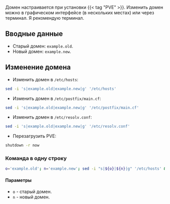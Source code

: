 Домен настраивается при установки {{< tag "PVE" >}}. Изменить домен можно в графическом интерфейсе (в нескольких местах) или через терминал. Я рекомендую терминал.

## Вводные данные

- Старый домен: `example.old`.
- Новый домен: `example.new`.

## Изменение домена

- Изменить домен в `/etc/hosts`:

```bash
sed -i 's|example.old|example.new|g' '/etc/hosts'
```

- Изменить домен в `/etc/postfix/main.cf`:

```bash
sed -i 's|example.old|example.new|g' '/etc/postfix/main.cf'
```

- Изменить домен в `/etc/resolv.conf`:

```bash
sed -i 's|example.old|example.new|g' '/etc/resolv.conf'
```

- Перезагрузить PVE:

```bash
shutdown -r now
```

### Команда в одну строку

```bash
o='example.old'; n='example.new'; sed -i "s|${o}|${n}|g" '/etc/hosts' && sed -i "s|${o}|${n}|g" '/etc/postfix/main.cf' && sed -i "s|${o}|${n}|g" '/etc/resolv.conf'
```

#### Параметры

- `o` - старый домен.
- `n` - новый домен.
